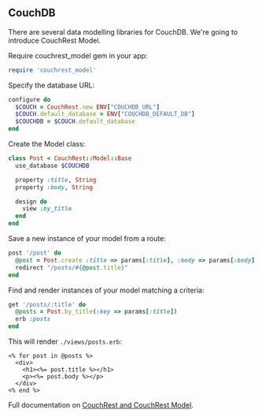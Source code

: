 CouchDB
-------

There are several data modelling libraries for CouchDB. We're going to introduce CouchRest Model.

Require couchrest_model gem in your app:

```ruby
require 'couchrest_model'
```

Specify the database URL:

```ruby
configure do
  $COUCH = CouchRest.new ENV["COUCHDB_URL"]
  $COUCH.default_database = ENV["COUCHDB_DEFAULT_DB"]
  $COUCHDB = $COUCH.default_database
end
```

Create the Model class:

```ruby
class Post < CouchRest::Model::Base
  use_database $COUCHDB

  property :title, String
  property :body, String

  design do
    view :by_title
  end
end
```

Save a new instance of your model from a route:

```ruby
post '/post' do
  @post = Post.create :title => params[:title], :body => params[:body]
  redirect "/posts/#{@post.title}"
end
```

Find and render instances of your model matching a criteria:

```ruby
get '/posts/:title' do
  @posts = Post.by_title(:key => params[:title])
  erb :posts
end
```

This will render `./views/posts.erb`:

```erb
<% for post in @posts %>
  <div>
    <h1><%= post.title %></h1>
    <p><%= post.body %></p>
  </div>
<% end %>
```

Full documentation on [CouchRest and CouchRest Model](http://www.couchrest.info/).
